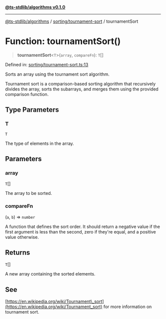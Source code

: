 [**@ts-stdlib/algorithms v0.1.0**](../../../README.md)

***

[@ts-stdlib/algorithms](../../../README.md) / [sorting/tournament-sort](../README.md) / tournamentSort

# Function: tournamentSort()

> **tournamentSort**\<`T`\>(`array`, `compareFn`): `T`[]

Defined in: [sorting/tournament-sort.ts:13](https://github.com/gabaudette/ts-stdlib/blob/8e7816af16ba99a04cff637dfff9fab2e1e392d8/packages/algorithms/src/sorting/tournament-sort.ts#L13)

Sorts an array using the tournament sort algorithm.

Tournament sort is a comparison-based sorting algorithm that recursively divides the array,
sorts the subarrays, and merges them using the provided comparison function.

## Type Parameters

### T

`T`

The type of elements in the array.

## Parameters

### array

`T`[]

The array to be sorted.

### compareFn

(`a`, `b`) => `number`

A function that defines the sort order. It should return a negative value if the first argument is less than the second, zero if they're equal, and a positive value otherwise.

## Returns

`T`[]

A new array containing the sorted elements.

## See

[https://en.wikipedia.org/wiki/Tournament\_sort](https://en.wikipedia.org/wiki/Tournament_sort) for more information on tournament sort.
